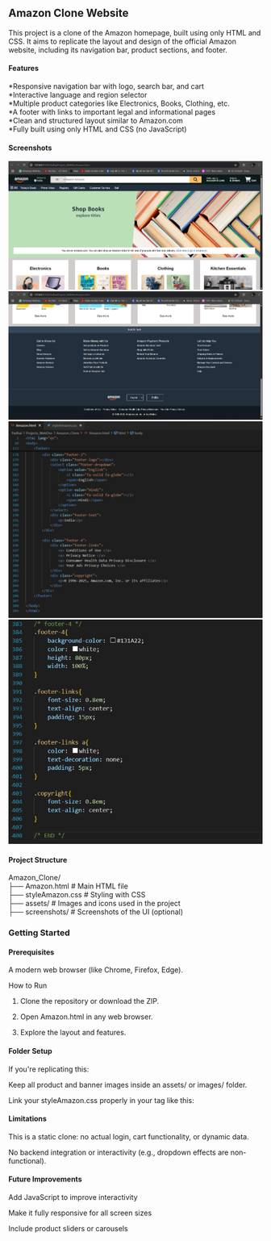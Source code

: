 <h2>Amazon Clone Website</h2>

This project is a clone of the Amazon homepage, built using only HTML and CSS. It aims to replicate the layout and design of the official Amazon website, including its navigation bar, product sections, and footer.

<h4>Features</h4>

*Responsive navigation bar with logo, search bar, and cart <br>
*Interactive language and region selector <br>
*Multiple product categories like Electronics, Books, Clothing, etc. <br>
*A footer with links to important legal and informational pages <br>
*Clean and structured layout similar to Amazon.com <br>
*Fully built using only HTML and CSS (no JavaScript) <br>

<h4>Screenshots</h4>
<img src="https://github.com/knoxiboy/Amazon_Clone/blob/main/pics/Screenshot%202025-04-16%20214129.png" alt="Screenshorts">
<img src="https://github.com/knoxiboy/Amazon_Clone/blob/main/pics/Screenshot%202025-04-16%20214142.png" alt="Screenshorts">
<img src="https://github.com/knoxiboy/Amazon_Clone/blob/main/pics/Screenshot%202025-04-16%20215604.png" alt="Screenshorts">
<img src="https://github.com/knoxiboy/Amazon_Clone/blob/main/pics/Screenshot%202025-04-16%20215547.png" alt="Screenshorts">

<h4>Project Structure</h4>

Amazon_Clone/ <br>
├── Amazon.html             # Main HTML file <br>
├── styleAmazon.css         # Styling with CSS <br>
├── assets/                 # Images and icons used in the project <br>
├── screenshots/            # Screenshots of the UI (optional) <br>

<h3>Getting Started</h3>

<h4>Prerequisites</h4>

A modern web browser (like Chrome, Firefox, Edge).

How to Run

1. Clone the repository or download the ZIP.


2. Open Amazon.html in any web browser.


3. Explore the layout and features.



<h4>Folder Setup</h4>

If you're replicating this:

Keep all product and banner images inside an assets/ or images/ folder.

Link your styleAmazon.css properly in your <head> tag like this:

<link rel="stylesheet" href="styleAmazon.css" />


<h4>Limitations</h4>

This is a static clone: no actual login, cart functionality, or dynamic data.

No backend integration or interactivity (e.g., dropdown effects are non-functional).


<h4>Future Improvements</h4>

Add JavaScript to improve interactivity

Make it fully responsive for all screen sizes

Include product sliders or carousels
